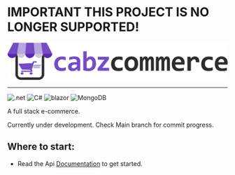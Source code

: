 # IMPORTANT THIS PROJECT IS NO LONGER SUPPORTED!

<p align="center">
<img src="cabzcommerce-logo.png">
</p>

<hr>

![.net](https://img.shields.io/badge/.NET-512BD4?style=for-the-badge&logo=dotnet&logoColor=white)
![C#](https://img.shields.io/badge/C%23-239120?style=for-the-badge&logo=c-sharp&logoColor=white)
![blazor](https://img.shields.io/badge/Blazor-512BD4?style=for-the-badge&logo=Blazor&logoColor=white)
![MongoDB](https://img.shields.io/badge/MongoDB-4EA94B?style=for-the-badge&logo=mongodb&logoColor=white)

A full stack e-commerce.

Currently under development. Check Main branch for commit progress.

## Where to start:

 - Read the Api [Documentation](/documentation/api/api.md) to get started.
